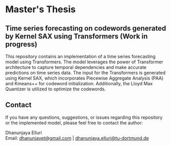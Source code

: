 # Master's Thesis

## Time series forecasting on codewords generated by Kernel SAX using Transformers (Work in progress)

This repository contains an implementation of a time series forecasting model using Transformers. The model leverages the power of Transformer architecture to capture temporal dependencies and make accurate predictions on time series data. The input for the Transformers is generated using Kernel SAX, which incorporates Piecewise Aggregate Analysis (PAA) and Kmeans++ for codeword initialization. Additionally, the Lloyd Max Quantizer is utilized to optimize the codewords.

## Contact

If you have any questions, suggestions, or issues regarding this repository or the implemented model, please feel free to contact the author:

Dhanunjaya Elluri <br>
Email: <dhanunjayet@gmail.com> | <dhanunjaya.elluri@tu-dortmund.de>
